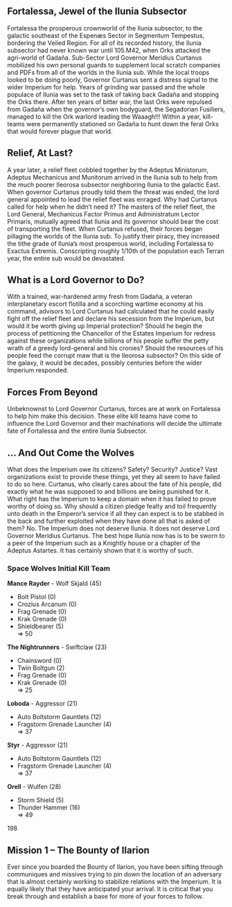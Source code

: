 ## Fortalessa, Jewel of the Ilunia Subsector 
Fortalessa the prosperous crownworld of the Ilunia subsector, to the galactic southeast of the Espenæs Sector in Segmentum Tempestus, bordering the Veiled Region. For all of its recorded history, the Ilunia subsector had never known war until 105.M42, when Orks attacked the agri-world of Gadaña. Sub-Sector Lord Governor Meridius Curtanus mobilized his own personal guards to supplement local scratch companies and PDFs from all of the worlds in the Ilunia sub. While the local troops looked to be doing poorly, Governor Curtanus sent a distress signal to the wider Imperium for help. Years of grinding war passed and the whole populace of Ilunia was set to the task of taking back Gadaña and stopping the Orks there. After ten years of bitter war, the last Orks were repulsed from Gadaña when the governor’s own bodyguard, the Segadorian Fusiliers, managed to kill the Ork warlord leading the Waaagh!!! Within a year, kill-teams were permanently stationed on Gadaña to hunt down the feral Orks that would forever plague that world. 

## Relief, At Last? 
A year later, a relief fleet cobbled together by the Adeptus Ministorum, Adeptus Mechanicus and Munitorum arrived in the Ilunia sub to help from the much poorer Ileorosa subsector neighboring Ilunia to the galactic East. When governor Curtanus proudly told them the threat was ended, the lord general appointed to lead the relief fleet was enraged. Why had Curtanus called for help when he didn’t need it? The masters of the relief fleet, the Lord General, Mechanicus Factor Primus and Administratum Lector Primaris, mutually agreed that Ilunia and its governor should bear the cost of transporting the fleet. When Curtanus refused, their forces began pillaging the worlds of the Ilunia sub. To justify their piracy, they increased the tithe grade of Ilunia’s most prosperous world, including Fortalessa to Exactus Extremis. Conscripting roughly 1/10th of the population each Terran year, the entire sub would be devastated. 

## What is a Lord Governor to Do? 
With a trained, war-hardened army fresh from Gadaña, a veteran interplanetary escort flotilla and a scorching wartime economy at his command, advisors to Lord Curtanus had calculated that he could easily fight off the relief fleet and declare his secession from the Imperium, but would it be worth giving up Imperial protection? Should he begin the process of petitioning the Chancellor of the Estates Imperium for redress against these organizations while billions of his people suffer the petty wrath of a greedy lord-general and his cronies? Should the resources of his people feed the corrupt maw that is the Ileorosa subsector? On this side of the galaxy, it would be decades, possibly centuries before the wider Imperium responded. 

## Forces From Beyond 
Unbeknownst to Lord Governor Curtanus, forces are at work on Fortalessa to help him make this decision. These elite kill teams have come to influence the Lord Governor and their machinations will decide the ultimate fate of Fortalessa and the entire Ilunia Subsector.

## … And Out Come the Wolves
What does the Imperium owe its citizens? Safety? Security? Justice? Vast organizations exist to provide these things, yet they all seem to have failed to do so here. Curtanus, who clearly cares about the fate of his people, did exactly what he was supposed to and billions are being punished for it. What right has the Imperium to keep a domain when it has failed to prove worthy of doing so. Why should a citizen pledge fealty and toil frequently unto death in the Emperor’s service if all they can expect is to be stabbed in the back and further exploited when they have done all that is asked of them? No. The Imperium does not deserve Ilunia. It does not deserve Lord Governor Meridius Curtanus. The best hope Ilunia now has is to be sworn to a peer of the Imperium such as a Knightly house or a chapter of the Adeptus Astartes. It has certainly shown that it is worthy of such.

### Space Wolves Initial Kill Team
**Mance Rayder** - Wolf Skjald (45)  
- Bolt Pistol (0)  
- Crozius Arcanum (0)  
- Frag Grenade (0)  
- Krak Grenade (0)  
- Shieldbearer (5)  
=> 50

**The Nightrunners** - Swiftclaw (23)  
- Chainsword (0)  
- Twin Boltgun (2)  
- Frag Grenade (0)  
- Krak Grenade (0)  
=> 25

**Loboda** - Aggressor (21)  
- Auto Boltstorm Gauntlets (12)  
- Fragstorm Grenade Launcher (4)  
=> 37

**Styr** - Aggressor (21)  
- Auto Boltstorm Gauntlets (12)  
- Fragstorm Grenade Launcher (4)  
=> 37

**Orell** - Wulfen (28)  
- Storm Shield (5)  
- Thunder Hammer (16)  
=> 49

198

## Mission 1 – The Bounty of Ilarion
Ever since you boarded the Bounty of Ilarion, you have been sifting through communiques and missives trying to pin down the location of an adversary that is almost certainly working to stabilize relations with the Imperium. It is equally likely that they have anticipated your arrival. It is critical that you break through and establish a base for more of your forces to follow.
